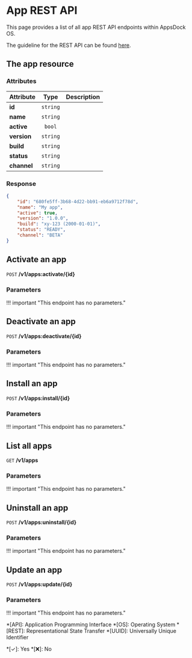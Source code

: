 # App REST API

This page provides a list of all app REST API endpoints within AppsDock OS.

The guideline for the REST API can be found [here](../../../gettingstarted/guidelines/rest-api).

## The app resource

### Attributes

| Attribute | Type | Description
| --------- | :--: | -----------
| **id** | `string` | 
| **name** | `string` | 
| **active** | `bool` | 
| **version** | `string` | 
| **build** | `string` | 
| **status** | `string` | 
| **channel** | `string` | 

### Response

~~~json
{
    "id": "680fe5ff-3b68-4d22-bb91-eb6a9712f78d",
    "name": "My app",
    "active": true,
    "version": "1.0.0",
    "build": "xy-123 (2000-01-01)",
    "status": "READY",
    "channel": "BETA"
}
~~~

## Activate an app

`POST` **/v1/apps:activate/{id}**

### Parameters

!!! important "This endpoint has no parameters."

## Deactivate an app

`POST` **/v1/apps:deactivate/{id}**

### Parameters

!!! important "This endpoint has no parameters."

## Install an app

`POST` **/v1/apps:install/{id}**

### Parameters

!!! important "This endpoint has no parameters."

## List all apps

`GET` **/v1/apps**

### Parameters

!!! important "This endpoint has no parameters."

## Uninstall an app

`POST` **/v1/apps:uninstall/{id}**

### Parameters

!!! important "This endpoint has no parameters."

## Update an app

`POST` **/v1/apps:update/{id}**

### Parameters

!!! important "This endpoint has no parameters."


*[API]: Application Programming Interface
*[OS]: Operating System
*[REST]: Representational State Transfer
*[UUID]: Universally Unique Identifier

*[✓]: Yes
*[❌]: No
